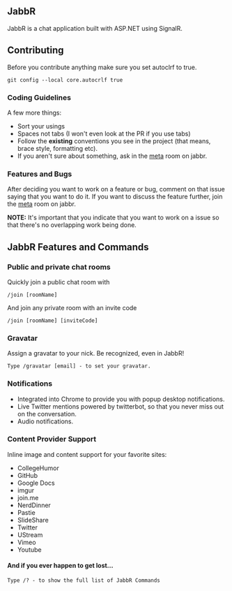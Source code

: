 ## JabbR
JabbR is a chat application built with ASP.NET using SignalR. 

## Contributing
Before you contribute anything make sure you set autoclrf to true.


    git config --local core.autocrlf true

### Coding Guidelines
A few more things:

* Sort your usings
* Spaces not tabs (I won't even look at the PR if you use tabs)
* Follow the **existing** conventions you see in the project (that means, brace style, formatting etc).
* If you aren't sure about something, ask in the [meta](http://jabbr.net/#/rooms/meta) room on jabbr.

### Features and Bugs
After deciding you want to work on a feature or bug, comment on that issue saying that you want to do it. If you want to
discuss the feature further, join the [meta](http://jabbr.net/#/rooms/meta) room on jabbr. 

**NOTE:** It's important that you indicate that you want to work on a issue so that there's no overlapping work being done.

## JabbR Features and Commands
    
### Public and private chat rooms
Quickly join a public chat room with

    /join [roomName]
    
And join any private room with an invite code

    /join [roomName] [inviteCode]
    
### Gravatar
Assign a gravatar to your nick. Be recognized, even in JabbR!

    Type /gravatar [email] - to set your gravatar.
    
### Notifications
* Integrated into Chrome to provide you with popup desktop notifications. 
* Live Twitter mentions powered by twitterbot, so that you never miss out on the conversation.
* Audio notifications.
    
### Content Provider Support
Inline image and content support for your favorite sites:

* CollegeHumor
* GitHub 
* Google Docs
* imgur
* join.me
* NerdDinner
* Pastie
* SlideShare
* Twitter
* UStream
* Vimeo
* Youtube

#### And if you ever happen to get lost...
    Type /? - to show the full list of JabbR Commands
